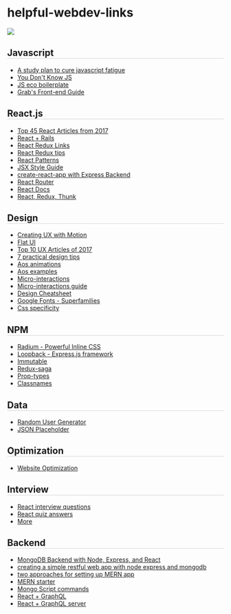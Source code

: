# helpful-webdev-links
<img src="https://vignette.wikia.nocookie.net/smurfsfanon/images/c/c6/Handy_Running_Hero_Stories.jpg/revision/latest?cb=20130427215453"/>

<h2 style="border-bottom: 1px solid lightgrey">Javascript</h2>
<ul>
  <li><a href="https://medium.freecodecamp.org/a-study-plan-to-cure-javascript-fatigue-8ad3a54f2eb1">A study plan to cure javascript fatigue</a></li>
  <li><a href="https://github.com/getify/You-Dont-Know-JS">You Don't Know JS</a></li>
  <li><a href="https://i.redd.it/vezwyo0qq4lz.png">JS eco boilerplate</a></li>
  <li><a href="https://github.com/grab/front-end-guide">Grab's Front-end Guide</a></li>

</ul>

<h2 style="border-bottom: 1px solid lightgrey">React.js</h2>
  <ul>
    <li><a href="https://medium.mybridge.co/learn-react-js-from-top-45-tutorials-for-the-past-year-v-2018-28b7f4d4b2c4">Top 45 React Articles from 2017</a></li>
    <li><a href="https://www.airpair.com/reactjs/posts/reactjs-a-guide-for-rails-developers">React + Rails</a></li>
    <li><a href="https://github.com/markerikson/react-redux-links">React Redux Links</a></li>
    <li><a href="https://www.robinwieruch.de/tips-to-learn-react-redux/">React Redux tips</a></li>
    <li><a href="https://reactpatterns.com/">React Patterns</a></li>
    <li><a href="https://github.com/airbnb/javascript/tree/master/react">JSX Style Guide</a></li>
    <li><a href="https://daveceddia.com/create-react-app-express-backend/">create-react-app with Express Backend</a></li>
    <li><a href="https://reacttraining.com/react-router/web/guides/philosophy">React Router</a></li>
   <li><a href="https://reactjs.org/docs/hello-world.html">React Docs</a></li>
   <li><a href="https://medium.com/@notrab/getting-started-with-create-react-app-redux-react-router-redux-thunk-d6a19259f71f">React, Redux, Thunk</a></li>
  

  </ul>
  
<h2 style="border-bottom: 1px solid lightgrey">Design</h2>
<ul>
  <li><a href="https://tinyurl.com/m6bywj4">Creating UX with Motion</a></li>
  <li><a href="https://www.nngroup.com/articles/flat-ui-less-attention-cause-uncertainty/">Flat UI</a></li>
  <li><a href="https://www.nngroup.com/news/item/top-10-ux-articles-2017/">Top 10 UX Articles of 2017</a></li>
  <li><a href="https://medium.com/refactoring-ui/7-practical-tips-for-cheating-at-design-40c736799886">7 practical design tips</a></li>
  <li><a href="https://css-tricks.com/aos-css-driven-scroll-animation-library/">Aos animations</a></li>
  <li><a href="http://michalsnik.github.io/aos/">Aos examples</a></li>
  <li><a href="https://www.invisionapp.com/blog/use-microinteractions-improve-ux-design/">Micro-interactions</a></li>
  <li><a href="https://medium.freecodecamp.org/how-to-build-animated-microinteractions-in-react-aab1cb9fe7c8">Micro-interactions guide</a></li>
  <li><a href="https://medium.com/sketch-app-sources/design-cheatsheet-274384775da9">Design Cheatsheet</a></li>
  <li><a href="https://fonts.google.com/featured/Superfamilies">Google Fonts - Superfamilies</a></li>
  <li><a href="https://css-tricks.com/strategies-keeping-css-specificity-low/">Css specificity</a></li>
 
</ul>

<h2 style="border-bottom: 1px solid lightgrey">NPM</h2>
  <ul>
    <li><a href="https://www.npmjs.com/package/radium">Radium - Powerful Inline CSS</a></li>
    <li><a href="http://loopback.io/">Loopback - Express.js framework</a></li>
  <li><a href="https://www.npmjs.com/package/immutable">Immutable</a></li>
  <li><a href="https://www.npmjs.com/package/redux-saga">Redux-saga</a></li>
  <li><a href="https://www.npmjs.com/package/prop-types">Prop-types</a></li>
  <li><a href="https://www.npmjs.com/package/classnames">Classnames</a></li>
  
  </ul>
<h2 style="border-bottom: 1px solid lightgrey">Data</h2>
  <ul>
    <li><a href="https://randomuser.me/">Random User Generator</a></li> 
    <li><a href="https://jsonplaceholder.typicode.com/">JSON Placeholder</a></li> 
  
  </ul>
<h2 style="border-bottom: 1px solid lightgrey">Optimization</h2>
  <ul>
    <li><a href="https://medium.freecodecamp.org/a-beginners-guide-to-website-optimization-2185edca0b72">Website Optimization</a></li>
  </ul>
  
  
<h2 style="border-bottom: 1px solid lightgrey">Interview</h2>
  <ul>
    <li><a href="https://github.com/Pau1fitz/react-interview">React interview questions</a></li>
    <li><a href="https://gist.github.com/gaearon/7d0df4b2119af0560eec08ac427f2ea6">React quiz answers</a></li>
    <li><a href="https://github.com/timarney/react-faq/blob/master/src/pages/interview-questions.md">More</a></li>
  </ul>

 
<h2 style="border-bottom: 1px solid lightgrey">Backend</h2>
  <ul>
    <li><a href="https://www.mongodb.com/blog/post/the-modern-application-stack-part-1-introducing-the-mean-stack">MongoDB Backend with Node, Express, and React</a></li>
    <li><a href="https://closebrace.com/tutorials/2017-03-02/creating-a-simple-restful-web-app-with-nodejs-express-and-mongodb">creating a simple restful web app with node express and mongodb</a></li>
   <li><a href="https://developer.okta.com/blog/2018/01/11/two-approaches-to-setting-up-a-mern-stack-app">two approaches for setting up MERN app</a></li>
  <li><a href="https://github.com/Hashnode/mern-starter">MERN starter</a></li>
  <li><a href="https://docs.mongodb.com/manual/tutorial/write-scripts-for-the-mongo-shell/">Mongo Script commands</a></li>
   <li><a href="https://dev-blog.apollodata.com/full-stack-react-graphql-tutorial-582ac8d24e3b">React + GraphQL</a></li>
   <li><a href="https://dev-blog.apollodata.com/react-graphql-tutorial-part-2-server-99d0528c7928">React + GraphQL server</a></li>
  
  </ul>
